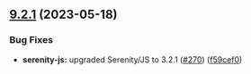 ## [9.2.1](https://github.com/protractor-cucumber-framework/protractor-cucumber-framework/compare/v9.2.0...v9.2.1) (2023-05-18)


### Bug Fixes

* **serenity-js:** upgraded Serenity/JS to 3.2.1 ([#270](https://github.com/protractor-cucumber-framework/protractor-cucumber-framework/issues/270)) ([f59cef0](https://github.com/protractor-cucumber-framework/protractor-cucumber-framework/commit/f59cef07c6755f2286d1586f931bdc2f7998168a))
